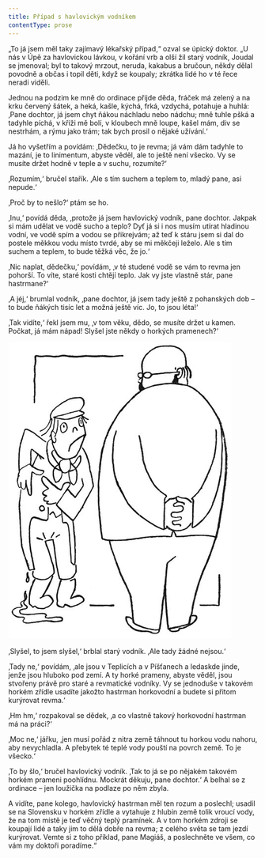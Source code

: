 ```yaml
---
title: Případ s havlovickým vodníkem
contentType: prose
---
```


<section>

„To já jsem měl taky zajímavý lékařský případ,“ ozval se úpický doktor. „U nás v Úpě za havlovickou lávkou, v kořání vrb a olší žil starý vodník, Joudal se jmenoval; byl to takový mrzout, neruda, kakabus a bručoun, někdy dělal povodně a občas i topil děti, když se koupaly; zkrátka lidé ho v té řece neradi viděli.

</section>

<section>

Jednou na podzim ke mně do ordinace přijde děda, fráček má zelený a na krku červený šátek, a heká, kašle, kýchá, frká, vzdychá, potahuje a huhlá: ‚Pane dochtor, já jsem chyt ňákou náchladu nebo nádchu; mně tuhle pšká a tadyhle píchá, v kříži mě bolí, v kloubech mně loupe, kašel mám, div se nestrhám, a rýmu jako trám; tak bych prosil o nějaké užívání.‘

Já ho vyšetřím a povídám: ‚Dědečku, to je revma; já vám dám tadyhle to mazání, je to linimentum, abyste věděl, ale to ještě není všecko. Vy se musíte držet hodně v teple a v suchu, rozumíte?‘

‚Rozumím,‘ bručel stařík. ‚Ale s tím suchem a teplem to, mladý pane, asi nepude.‘

‚Proč by to nešlo?‘ ptám se ho.

‚Inu,‘ povídá děda, ‚protože já jsem havlovický vodník, pane dochtor. Jakpak si mám udělat ve vodě sucho a teplo? Dyť já si i nos musím utírat hladinou vodní, ve vodě spím a vodou se přikrejvám; až teď k stáru jsem si dal do postele měkkou vodu místo tvrdé, aby se mi měkčeji leželo. Ale s tím suchem a teplem, to bude těžká věc, že jo.‘

‚Nic naplat, dědečku,‘ povídám, ‚v té studené vodě se vám to revma jen pohorší. To víte, staré kosti chtějí teplo. Jak vy jste vlastně stár, pane hastrmane?‘

‚A jéj,‘ brumlal vodník, ‚pane dochtor, já jsem tady ještě z pohanských dob – to bude ňákých tisíc let a možná ještě víc. Jo, to jsou léta!‘

‚Tak vidíte,‘ řekl jsem mu, ‚v tom věku, dědo, se musíte držet u kamen. Počkat, já mám nápad! Slyšel jste někdy o horkých pramenech?‘

</section>



<section>

![devatero_pohadek_056](./resources/devatero_pohadek_056.jpg)

</section>



<section>

‚Slyšel, to jsem slyšel,‘ brblal starý vodník. ‚Ale tady žádné nejsou.‘

‚Tady ne,‘ povídám, ‚ale jsou v Teplicích a v Píšťanech a ledaskde jinde, jenže jsou hluboko pod zemí. A ty horké prameny, abyste věděl, jsou stvořeny právě pro staré a revmatické vodníky. Vy se jednoduše v takovém horkém zřídle usadíte jakožto hastrman horkovodní a budete si přitom kurýrovat revma.‘

‚Hm hm,‘ rozpakoval se dědek, ‚a co vlastně takový horkovodní hastrman má na práci?‘

‚Moc ne,‘ jářku, ‚jen musí pořád z nitra země táhnout tu horkou vodu nahoru, aby nevychladla. A přebytek té teplé vody pouští na povrch země. To je všecko.‘

‚To by šlo,‘ bručel havlovický vodník. ‚Tak to já se po nějakém takovém horkém prameni poohlídnu. Mockrát děkuju, pane dochtor.‘ A belhal se z ordinace – jen loužička na podlaze po něm zbyla.

A vidíte, pane kolego, havlovický hastrman měl ten rozum a poslechl; usadil se na Slovensku v horkém zřídle a vytahuje z hlubin země tolik vroucí vody, že na tom místě je teď věčný teplý pramínek. A v tom horkém zdroji se koupají lidé a taky jim to dělá dobře na revma; z celého světa se tam jezdí kurýrovat. Vemte si z toho příklad, pane Magiáš, a poslechněte ve všem, co vám my doktoři poradíme.“

</section>